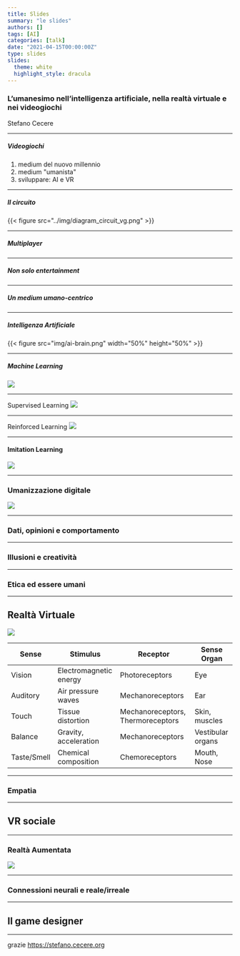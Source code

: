 ```yaml
---
title: Slides
summary: "le slides"
authors: []
tags: [AI]
categories: [talk]
date: "2021-04-15T00:00:00Z"
type: slides
slides:
  theme: white
  highlight_style: dracula
---
```


### L’umanesimo nell’intelligenza artificiale, nella realtà virtuale e nei videogiochi

Stefano Cecere

---

##### Videogiochi
1. medium del nuovo millennio
2. medium "umanista"
3. sviluppare: AI e VR

---

##### Il circuito

{{< figure src="../img/diagram_circuit_vg.png" >}}

---

##### Multiplayer

---

##### Non solo entertainment

---

##### Un medium umano-centrico

---

##### Intelligenza Artificiale
{{< figure src="img/ai-brain.png" width="50%" height="50%" >}}

---

##### Machine Learning
![](img/comic-ml.jpg)

---

Supervised Learning
![](img/ml-supervised.jpg)

---

Reinforced Learning
![](img/ml-reinforced.jpg)

---

#### Imitation Learning
![](img/ml-imitation.png)

---

### Umanizzazione digitale
![](img/uncanny-valley.jpeg)


---

### Dati, opinioni e comportamento

---

### Illusioni e creatività

---

### Etica ed essere umani

---

## Realtà Virtuale

![](img/vr_brain.jpg)

|Sense|Stimulus|Receptor|Sense Organ|
|---|---|---|---|
|Vision|Electromagnetic energy|Photoreceptors|Eye|
|Auditory|Air pressure waves|Mechanoreceptors|Ear|
|Touch|Tissue distortion|Mechanoreceptors, Thermoreceptors|Skin, muscles|
|Balance|Gravity, acceleration|Mechanoreceptors| Vestibular organs
|Taste/Smell|Chemical composition|Chemoreceptors|Mouth, Nose|

---

### Empatia

---

## VR sociale

---

### Realtà Aumentata
![](img/xr.png)


---

### Connessioni neurali e reale/irreale

---

## Il game designer

---

grazie
https://stefano.cecere.org
